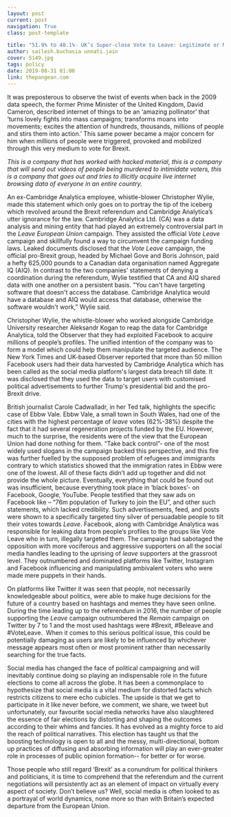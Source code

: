 ```yaml
---
layout: post
current: post
navigation: True
class: post-template

title: "51.9% to 48.1%- UK’s Super-close Vote to Leave: Legitimate or Not?"
author: sailesh.buchasia unnati.jain
cover: 5149.jpg
tags: policy
date: 2019-08-31 01:00
link: thepangean.com
---
```

It was preposterous to observe the twist of events when back in the 2009 data
speech, the former Prime Minister of the United Kingdom, David Cameron,
described internet of things to be an ‘amazing pollinator’ that ‘turns lovely
fights into mass campaigns; transforms moans into movements; excites the
attention of hundreds, thousands, millions of people and stirs them into
action.’ This same power became a major concern for him when millions of people
were triggered, provoked and mobilized through this very medium to vote for
Brexit.  

*This is a company that has worked with hacked material, this is a company that
will send out videos of people being murdered to intimidate voters, this is a
company that goes out and tries to illicitly acquire live internet browsing data
of everyone in an entire country.*

An ex-Cambridge Analytica employee, whistle-blower Christopher Wylie, made this
statement which only goes on to portray the tip of the iceberg which revolved
around the Brexit referendum and Cambridge Analytica’s utter ignorance for the
law. Cambridge Analytica Ltd. (CA) was a data analysis and mining entity that
had played an extremely controversial part in the *Leave European Union*
campaign. They assisted the official *Vote Leave* campaign and skillfully found
a way to circumvent the campaign funding laws. Leaked documents disclosed that
the *Vote Leave* campaign, the official pro-Brexit group, headed by Michael Gove
and Boris Johnson, paid a hefty 625,000 pounds to a Canadian data organisation
named Aggregate IQ (AIQ). In contrast to the two companies’ statements of
denying a coordination during the referendum, Wylie testified that CA and AIQ
shared data with one another on a persistent basis. "You can't have targeting
software that doesn't access the database. Cambridge Analytica would have a
database and AIQ would access that database, otherwise the software wouldn't
work," Wylie said. 

Christopher Wylie, the whistle-blower who worked alongside Cambridge University
researcher Aleksandr Kogan to reap the data for Cambridge Analytica, told the
Observer that they had exploited Facebook to acquire millions of people’s
profiles. The unified intention of the company was to form a model which could
help them manipulate the targeted audience. The New York Times and UK-based
Observer reported that more than 50 million Facebook users had their data
harvested by Cambridge Analytica which has been called as the social media
platform's largest data breach till date. It was disclosed that they used the
data to target users with customised political advertisements to further Trump's
presidential bid and the pro-Brexit drive.

British journalist Carole Cadwalladr, in her Ted talk, highlights the specific
case of Ebbw Vale. Ebbw Vale, a small town in South Wales, had one of the cities
with the highest percentage of *leave* votes (62%-38%) despite the fact that it
had several regeneration projects funded by the EU. However, much to the
surprise, the residents were of the view that the European Union had done
nothing for them. “Take back control”- one of the most widely used slogans in
the campaign backed this perspective, and this fire was further fuelled by the
supposed problem of refugees and immigrants contrary to which statistics showed
that the immigration rates in Ebbw were one of the lowest. All of these facts
didn’t add up together and did not provide the whole picture. Eventually,
everything that could be found out was insufficient, because everything took
place in ‘black boxes’- on Facebook, Google, YouTube. People testified that they
saw ads on Facebook like – “76m population of Turkey to join the EU”, and other
such statements, which lacked credibility. Such advertisements, feed, and posts
were shown to a specifically targeted tiny silver of persuadable people to tilt
their votes towards *Leave*. Facebook, along with Cambridge Analytica was
responsible for leaking data from people’s profiles to the groups like Vote
Leave who in turn, illegally targeted them. The campaign had sabotaged the
opposition with more vociferous and aggressive supporters on all the social
media handles leading to the uprising of *leave* supporters at the grassroot
level. They outnumbered and dominated platforms like Twitter, Instagram and
Facebook influencing and manipulating ambivalent voters who were made mere
puppets in their hands. 

On platforms like Twitter it was seen that people, not necessarily knowledgeable
about politics, were able to make huge decisions for the future of a country
based on hashtags and memes they have seen online. During the time leading up to
the referendum in 2016, the number of people supporting the *Leave* campaign
outnumbered the *Remain* campaign on Twitter by 7 to 1 and the most used
hashtags were \#Brexit, \#Beleave and \#VoteLeave.  When it comes to this
serious political issue, this could be potentially damaging as users are likely
to be influenced by whichever message appears most often or most prominent
rather than necessarily searching for the true facts.

Social media has changed the face of political campaigning and will inevitably
continue doing so playing an indispensable role in the future elections to come
all across the globe. It has been a commonplace to hypothesize that social media
is a vital medium for distorted facts which restricts citizens to mere echo
cubicles. The upside is that we get to participate in it like never before, we
comment, we share, we tweet but unfortunately, our favourite social media
networks have also slaughtered the essence of fair elections by distorting and
shaping the outcomes according to their whims and fancies. It has evolved as a
mighty force to aid the reach of political narratives. This election has taught
us that the boosting technology is open to all and the messy, multi-directional,
bottom up practices of diffusing and absorbing information will play an
ever-greater role in processes of public opinion formation-- for better or for
worse. 

Those people who still regard ‘Brexit’ as a conundrum for political thinkers and
politicians, it is time to comprehend that the referendum and the current
negotiations will persistently act as an element of impact on virtually every
aspect of society. Don’t believe us? Well, social media is often looked to as a
portrayal of world dynamics, none more so than with Britain’s expected departure
from the European Union.

